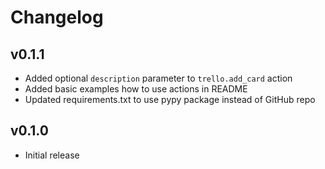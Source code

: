 # Changelog

## v0.1.1

* Added optional `description` parameter to `trello.add_card` action
* Added basic examples how to use actions in README
* Updated requirements.txt to use pypy package instead of GitHub repo

## v0.1.0

* Initial release
